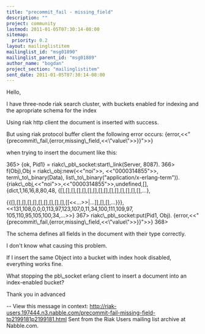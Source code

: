 ```yaml
---
title: "precommit_fail - missing_field"
description: ""
project: community
lastmod: 2011-01-05T07:30:14-08:00
sitemap:
  priority: 0.2
layout: mailinglistitem
mailinglist_id: "msg01890"
mailinglist_parent_id: "msg01889"
author_name: "bogdan"
project_section: "mailinglistitem"
sent_date: 2011-01-05T07:30:14-08:00
---
```


Hello,

I have three-node riak search cluster, with buckets enabled for indexing and
the apropriate schema for the index

Using riak http client the document is inserted with success.

But using riak protocol buffer client the following error occurs:
{error,&lt;&lt;"{precommit\\_fail,{error,missing\\_field,&lt;&lt;\\"value\\"&gt;&gt;}}"&gt;&gt;}

when trying to insert the document like this:

365&gt; {ok, Pid1} = riakc\\_pb\\_socket:start\\_link(Server, 8087).
366&gt; f(Obj),Obj = riakc\\_obj:new(&lt;&lt;"noi"&gt;&gt;, &lt;&lt;"0000314855"&gt;&gt;,
term\\_to\\_binary(Data), list\\_to\\_binary("application/x-erlang-term")).
{riakc\\_obj,&lt;&lt;"noi"&gt;&gt;,&lt;&lt;"0000314855"&gt;&gt;,undefined,[],
 {dict,1,16,16,8,80,48,
 {[],[],[],[],[],[],[],[],[],[],[],[],[],[],[],...},
 
{{[],[],[],[],[],[],[],[],[],[],[[&lt;&lt;...&gt;&gt;|...]],[],[],...}}},
 &lt;&lt;131,108,0,0,0,113,97,123,107,0,11,34,100,111,109,97,
 105,110,95,105,100,34,...&gt;&gt;}
367&gt; riakc\\_pb\\_socket:put(Pid1, Obj).
{error,&lt;&lt;"{precommit\\_fail,{error,missing\\_field,&lt;&lt;\\"value\\"&gt;&gt;}}"&gt;&gt;}
368&gt;

The schema defines all fields in the document with their type correctly.

I don't know what causing this problem.

If I insert the same Object into a bucket with index hook disabled,
everything works fine.

What stopping the pb\\_socket erlang client to insert a document into an
index-enabled bucket?

Thank you in advanced


-- 
View this message in context: 
http://riak-users.197444.n3.nabble.com/precommit-fail-missing-field-tp2199181p2199181.html
Sent from the Riak Users mailing list archive at Nabble.com.

